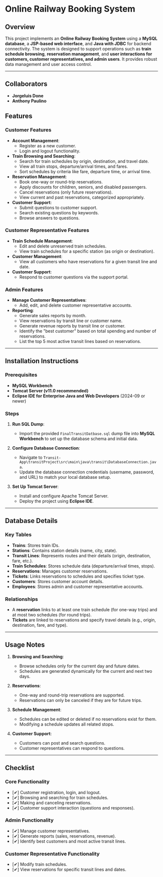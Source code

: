 # Online Railway Booking System

## Overview

This project implements an **Online Railway Booking System** using a **MySQL database**, a **JSP-based web interface**, and **Java with JDBC** for backend connectivity. The system is designed to support operations such as **train schedule browsing**, **reservation management**, and **user interactions for customers, customer representatives, and admin users**. It provides robust data management and user access control.

---

## Collaborators
- **Jorgeluis Done**
- **Anthony Paulino**

## Features

### Customer Features
- **Account Management**:
  - Register as a new customer.
  - Login and logout functionality.
- **Train Browsing and Searching**:
  - Search for train schedules by origin, destination, and travel date.
  - View all train stops, departure/arrival times, and fares.
  - Sort schedules by criteria like fare, departure time, or arrival time.
- **Reservation Management**:
  - Book one-way or round-trip reservations.
  - Apply discounts for children, seniors, and disabled passengers.
  - Cancel reservations (only future reservations).
  - View current and past reservations, categorized appropriately.
- **Customer Support**:
  - Submit questions to customer support.
  - Search existing questions by keywords.
  - Browse answers to questions.

### Customer Representative Features
- **Train Schedule Management**:
  - Edit and delete unreserved train schedules.
  - View train schedules for a specific station (as origin or destination).
- **Customer Management**:
  - View all customers who have reservations for a given transit line and date.
- **Customer Support**:
  - Respond to customer questions via the support portal.

### Admin Features
- **Manage Customer Representatives**:
  - Add, edit, and delete customer representative accounts.
- **Reporting**:
  - Generate sales reports by month.
  - View reservations by transit line or customer name.
  - Generate revenue reports by transit line or customer.
  - Identify the "best customer" based on total spending and number of reservations.
  - List the top 5 most active transit lines based on reservations.

---

## Installation Instructions

### Prerequisites
- **MySQL Workbench**
- **Tomcat Server (v11.0 recommended)**
- **Eclipse IDE for Enterprise Java and Web Developers** (2024-09 or newer)

### Steps
1. **Run SQL Dump**:
   - Import the provided `FinalTransitDatbase.sql` dump file into **MySQL Workbench** to set up the database schema and initial data.
   
2. **Configure Database Connection**:
   - Navigate to `Transit-App\transitProject\src\main\java\transit\DatabaseConnection.java`.
   - Update the database connection credentials (username, password, and URL) to match your local database setup.

3. **Set Up Tomcat Server**:
   - Install and configure Apache Tomcat Server.
   - Deploy the project using **Eclipse IDE**.

---

## Database Details

### Key Tables
- **Trains**: Stores train IDs.
- **Stations**: Contains station details (name, city, state).
- **Transit Lines**: Represents routes and their details (origin, destination, fare, etc.).
- **Train Schedules**: Stores schedule data (departure/arrival times, stops).
- **Reservations**: Manages customer reservations.
- **Tickets**: Links reservations to schedules and specifies ticket type.
- **Customers**: Stores customer account details.
- **Employees**: Stores admin and customer representative accounts.

### Relationships
- A **reservation** links to at least one train schedule (for one-way trips) and at most two schedules (for round trips).
- **Tickets** are linked to reservations and specify travel details (e.g., origin, destination, fare, and type).

---

## Usage Notes

1. **Browsing and Searching**:
   - Browse schedules only for the current day and future dates.
   - Schedules are generated dynamically for the current and next two days.

2. **Reservations**:
   - One-way and round-trip reservations are supported.
   - Reservations can only be canceled if they are for future trips.

3. **Schedule Management**:
   - Schedules can be edited or deleted if no reservations exist for them.
   - Modifying a schedule updates all related stops.

4. **Customer Support**:
   - Customers can post and search questions.
   - Customer representatives can respond to questions.

---

## Checklist

### Core Functionality
- [✔] Customer registration, login, and logout.
- [✔] Browsing and searching for train schedules.
- [✔] Making and canceling reservations.
- [✔] Customer support interaction (questions and responses).

### Admin Functionality
- [✔] Manage customer representatives.
- [✔] Generate reports (sales, reservations, revenue).
- [✔] Identify best customers and most active transit lines.

### Customer Representative Functionality
- [✔] Modify train schedules.
- [✔] View reservations for specific transit lines and dates.
